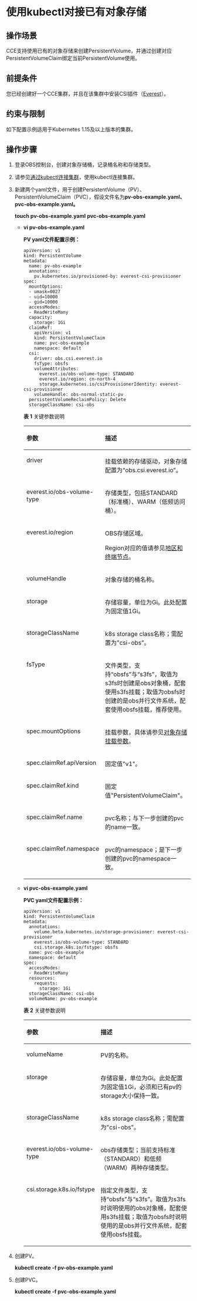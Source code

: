# 使用kubectl对接已有对象存储<a name="cce_01_0267"></a>

## 操作场景<a name="section1062914713566"></a>

CCE支持使用已有的对象存储来创建PersistentVolume，并通过创建对应PersistentVolumeClaim绑定当前PersistentVolume使用。

## 前提条件<a name="section13181839131510"></a>

您已经创建好一个CCE集群，并且在该集群中安装CSI插件（[Everest](Everest（系统资源插件-必装）.md)）。

## 约束与限制<a name="section946015116135"></a>

如下配置示例适用于Kubernetes 1.15及以上版本的集群。

## 操作步骤<a name="section1530655595611"></a>

1.  登录OBS控制台，创建对象存储桶，记录桶名称和存储类型。
2.  请参见[通过kubectl连接集群](通过kubectl连接集群.md)，使用kubectl连接集群。
3.  新建两个yaml文件，用于创建PersistentVolume（PV）、PersistentVolumeClaim（PVC），假设文件名为**pv-obs-example.yaml、pvc-obs-example.yaml。**

    **touch pv-obs-example.yaml** **pvc-obs-example.yaml**

    -   **vi pv-obs-example.yaml**

        **PV yaml文件配置示例：**

        ```
        apiVersion: v1
        kind: PersistentVolume
        metadata:
          name: pv-obs-example
          annotations:
            pv.kubernetes.io/provisioned-by: everest-csi-provisioner
        spec:
          mountOptions:
          - umask=0027
          - uid=10000
          - gid=10000
          accessModes:
          - ReadWriteMany
          capacity:
            storage: 1Gi
          claimRef:
            apiVersion: v1
            kind: PersistentVolumeClaim
            name: pvc-obs-example
            namespace: default
          csi:
            driver: obs.csi.everest.io
            fsType: obsfs
            volumeAttributes:
              everest.io/obs-volume-type: STANDARD
              everest.io/region: cn-north-4
              storage.kubernetes.io/csiProvisionerIdentity: everest-csi-provisioner
            volumeHandle: obs-normal-static-pv
          persistentVolumeReclaimPolicy: Delete
          storageClassName: csi-obs
        ```

        **表 1**  关键参数说明

        <a name="table1897325023619"></a>
        <table><thead align="left"><tr id="row2973195019365"><th class="cellrowborder" valign="top" width="26.43%" id="mcps1.2.3.1.1"><p id="p1973155063611"><a name="p1973155063611"></a><a name="p1973155063611"></a>参数</p>
        </th>
        <th class="cellrowborder" valign="top" width="73.57000000000001%" id="mcps1.2.3.1.2"><p id="p139741150123614"><a name="p139741150123614"></a><a name="p139741150123614"></a>描述</p>
        </th>
        </tr>
        </thead>
        <tbody><tr id="row3974350153618"><td class="cellrowborder" valign="top" width="26.43%" headers="mcps1.2.3.1.1 "><p id="p2974155083619"><a name="p2974155083619"></a><a name="p2974155083619"></a>driver</p>
        </td>
        <td class="cellrowborder" valign="top" width="73.57000000000001%" headers="mcps1.2.3.1.2 "><p id="p1497425012362"><a name="p1497425012362"></a><a name="p1497425012362"></a>挂载依赖的存储驱动，对象存储配置为“obs.csi.everest.io”。</p>
        </td>
        </tr>
        <tr id="row2974950133612"><td class="cellrowborder" valign="top" width="26.43%" headers="mcps1.2.3.1.1 "><p id="p1497565093618"><a name="p1497565093618"></a><a name="p1497565093618"></a>everest.io/obs-volume-type</p>
        </td>
        <td class="cellrowborder" valign="top" width="73.57000000000001%" headers="mcps1.2.3.1.2 "><p id="p1975145003618"><a name="p1975145003618"></a><a name="p1975145003618"></a>存储类型，包括STANDARD（标准桶）、WARM（低频访问桶）。</p>
        </td>
        </tr>
        <tr id="row12975850123614"><td class="cellrowborder" valign="top" width="26.43%" headers="mcps1.2.3.1.1 "><p id="p17975150193613"><a name="p17975150193613"></a><a name="p17975150193613"></a>everest.io/region</p>
        </td>
        <td class="cellrowborder" valign="top" width="73.57000000000001%" headers="mcps1.2.3.1.2 "><p id="p8485153732813"><a name="p8485153732813"></a><a name="p8485153732813"></a>OBS存储区域。</p>
        <p id="p10975150173615"><a name="p10975150173615"></a><a name="p10975150173615"></a>Region对应的值请参见<a href="https://developer.huaweicloud.com/endpoint" target="_blank" rel="noopener noreferrer">地区和终端节点</a>。</p>
        </td>
        </tr>
        <tr id="row169751506362"><td class="cellrowborder" valign="top" width="26.43%" headers="mcps1.2.3.1.1 "><p id="p109751750123619"><a name="p109751750123619"></a><a name="p109751750123619"></a>volumeHandle</p>
        </td>
        <td class="cellrowborder" valign="top" width="73.57000000000001%" headers="mcps1.2.3.1.2 "><p id="p15442275406"><a name="p15442275406"></a><a name="p15442275406"></a>对象存储的桶名称。</p>
        </td>
        </tr>
        <tr id="row19821194014381"><td class="cellrowborder" valign="top" width="26.43%" headers="mcps1.2.3.1.1 "><p id="p1915805418408"><a name="p1915805418408"></a><a name="p1915805418408"></a>storage</p>
        </td>
        <td class="cellrowborder" valign="top" width="73.57000000000001%" headers="mcps1.2.3.1.2 "><p id="p6794194043817"><a name="p6794194043817"></a><a name="p6794194043817"></a>存储容量，单位为Gi。此处配置为固定值1Gi。</p>
        </td>
        </tr>
        <tr id="row4820124093813"><td class="cellrowborder" valign="top" width="26.43%" headers="mcps1.2.3.1.1 "><p id="p189611127144116"><a name="p189611127144116"></a><a name="p189611127144116"></a>storageClassName</p>
        </td>
        <td class="cellrowborder" valign="top" width="73.57000000000001%" headers="mcps1.2.3.1.2 "><p id="p1379412408389"><a name="p1379412408389"></a><a name="p1379412408389"></a>k8s storage class名称；需配置为"csi-obs”。</p>
        </td>
        </tr>
        <tr id="row5819194015382"><td class="cellrowborder" valign="top" width="26.43%" headers="mcps1.2.3.1.1 "><p id="p15794144011386"><a name="p15794144011386"></a><a name="p15794144011386"></a>fsType</p>
        </td>
        <td class="cellrowborder" valign="top" width="73.57000000000001%" headers="mcps1.2.3.1.2 "><p id="p9794134093811"><a name="p9794134093811"></a><a name="p9794134093811"></a>文件类型，支持“obsfs”与“s3fs”，取值为s3fs时创建是obs对象桶，配套使用s3fs挂载；取值为obsfs时创建的是obs并行文件系统，配套使用obsfs挂载，推荐使用。</p>
        </td>
        </tr>
        <tr id="row19499851182010"><td class="cellrowborder" valign="top" width="26.43%" headers="mcps1.2.3.1.1 "><p id="p1549918517204"><a name="p1549918517204"></a><a name="p1549918517204"></a>spec.mountOptions</p>
        </td>
        <td class="cellrowborder" valign="top" width="73.57000000000001%" headers="mcps1.2.3.1.2 "><p id="p10499051132019"><a name="p10499051132019"></a><a name="p10499051132019"></a>挂载参数，具体请参见<a href="设置挂载参数.md#section1254912109811">对象存储挂载参数</a>。</p>
        </td>
        </tr>
        <tr id="row19752165415352"><td class="cellrowborder" valign="top" width="26.43%" headers="mcps1.2.3.1.1 "><p id="p147528541353"><a name="p147528541353"></a><a name="p147528541353"></a>spec.claimRef.apiVersion</p>
        </td>
        <td class="cellrowborder" valign="top" width="73.57000000000001%" headers="mcps1.2.3.1.2 "><p id="p275385483520"><a name="p275385483520"></a><a name="p275385483520"></a>固定值"v1"。</p>
        </td>
        </tr>
        <tr id="row175571658173518"><td class="cellrowborder" valign="top" width="26.43%" headers="mcps1.2.3.1.1 "><p id="p2557105803519"><a name="p2557105803519"></a><a name="p2557105803519"></a>spec.claimRef.kind</p>
        </td>
        <td class="cellrowborder" valign="top" width="73.57000000000001%" headers="mcps1.2.3.1.2 "><p id="p19557195820357"><a name="p19557195820357"></a><a name="p19557195820357"></a>固定值"PersistentVolumeClaim"。</p>
        </td>
        </tr>
        <tr id="row457015283616"><td class="cellrowborder" valign="top" width="26.43%" headers="mcps1.2.3.1.1 "><p id="p13571102113610"><a name="p13571102113610"></a><a name="p13571102113610"></a>spec.claimRef.name</p>
        </td>
        <td class="cellrowborder" valign="top" width="73.57000000000001%" headers="mcps1.2.3.1.2 "><p id="p157114233611"><a name="p157114233611"></a><a name="p157114233611"></a>pvc名称；与下一步创建的pvc的name一致。</p>
        </td>
        </tr>
        <tr id="row89616163615"><td class="cellrowborder" valign="top" width="26.43%" headers="mcps1.2.3.1.1 "><p id="p997146183617"><a name="p997146183617"></a><a name="p997146183617"></a>spec.claimRef.namespace</p>
        </td>
        <td class="cellrowborder" valign="top" width="73.57000000000001%" headers="mcps1.2.3.1.2 "><p id="p6976643614"><a name="p6976643614"></a><a name="p6976643614"></a>pvc的namespace；是下一步创建的pvc的namespace一致。</p>
        </td>
        </tr>
        </tbody>
        </table>

    -   **vi pvc-obs-example.yaml**

        **PVC yaml文件配置示例：**

        ```
        apiVersion: v1
        kind: PersistentVolumeClaim
        metadata:
          annotations:
            volume.beta.kubernetes.io/storage-provisioner: everest-csi-provisioner
            everest.io/obs-volume-type: STANDARD
            csi.storage.k8s.io/fstype: obsfs
          name: pvc-obs-example
          namespace: default
        spec:
          accessModes:
          - ReadWriteMany
          resources:
            requests:
              storage: 1Gi
          storageClassName: csi-obs
          volumeName: pv-obs-example
        ```

        **表 2**  关键参数说明

        <a name="table18848104713475"></a>
        <table><thead align="left"><tr id="row1284810475478"><th class="cellrowborder" valign="top" width="26.43%" id="mcps1.2.3.1.1"><p id="p68481747184720"><a name="p68481747184720"></a><a name="p68481747184720"></a>参数</p>
        </th>
        <th class="cellrowborder" valign="top" width="73.57000000000001%" id="mcps1.2.3.1.2"><p id="p48481247174712"><a name="p48481247174712"></a><a name="p48481247174712"></a>描述</p>
        </th>
        </tr>
        </thead>
        <tbody><tr id="row5848104764712"><td class="cellrowborder" valign="top" width="26.43%" headers="mcps1.2.3.1.1 "><p id="p6835956174716"><a name="p6835956174716"></a><a name="p6835956174716"></a>volumeName</p>
        </td>
        <td class="cellrowborder" valign="top" width="73.57000000000001%" headers="mcps1.2.3.1.2 "><p id="p118491347144716"><a name="p118491347144716"></a><a name="p118491347144716"></a>PV的名称。</p>
        </td>
        </tr>
        <tr id="row28491947164715"><td class="cellrowborder" valign="top" width="26.43%" headers="mcps1.2.3.1.1 "><p id="p128492047114717"><a name="p128492047114717"></a><a name="p128492047114717"></a>storage</p>
        </td>
        <td class="cellrowborder" valign="top" width="73.57000000000001%" headers="mcps1.2.3.1.2 "><p id="p88494472478"><a name="p88494472478"></a><a name="p88494472478"></a>存储容量，单位为Gi。此处配置为固定值1Gi，必须和已有pv的storage大小保持一致。</p>
        </td>
        </tr>
        <tr id="row1684914470476"><td class="cellrowborder" valign="top" width="26.43%" headers="mcps1.2.3.1.1 "><p id="p1844087134910"><a name="p1844087134910"></a><a name="p1844087134910"></a>storageClassName</p>
        </td>
        <td class="cellrowborder" valign="top" width="73.57000000000001%" headers="mcps1.2.3.1.2 "><p id="p10850164734713"><a name="p10850164734713"></a><a name="p10850164734713"></a>k8s storage class名称；需配置为"csi-obs”。</p>
        </td>
        </tr>
        <tr id="row38501647114713"><td class="cellrowborder" valign="top" width="26.43%" headers="mcps1.2.3.1.1 "><p id="p485084724716"><a name="p485084724716"></a><a name="p485084724716"></a>everest.io/obs-volume-type</p>
        </td>
        <td class="cellrowborder" valign="top" width="73.57000000000001%" headers="mcps1.2.3.1.2 "><p id="p1885164717473"><a name="p1885164717473"></a><a name="p1885164717473"></a>obs存储类型；当前支持标准（STANDARD）和低频（WARM）两种存储类型。</p>
        </td>
        </tr>
        <tr id="row15851154744719"><td class="cellrowborder" valign="top" width="26.43%" headers="mcps1.2.3.1.1 "><p id="p485134744716"><a name="p485134744716"></a><a name="p485134744716"></a>csi.storage.k8s.io/fstype</p>
        </td>
        <td class="cellrowborder" valign="top" width="73.57000000000001%" headers="mcps1.2.3.1.2 "><p id="p1985154719470"><a name="p1985154719470"></a><a name="p1985154719470"></a>指定文件类型，支持“obsfs”与“s3fs”。取值为s3fs时说明使用的obs对象桶，配套使用s3fs挂载；取值为obsfs时说明使用的是obs并行文件系统，配套使用obsfs挂载。</p>
        </td>
        </tr>
        </tbody>
        </table>

4.  创建PV。

    **kubectl create -f pv-obs-example.yaml**

5.  创建PVC。

    **kubectl create -f pvc-obs-example.yaml**


